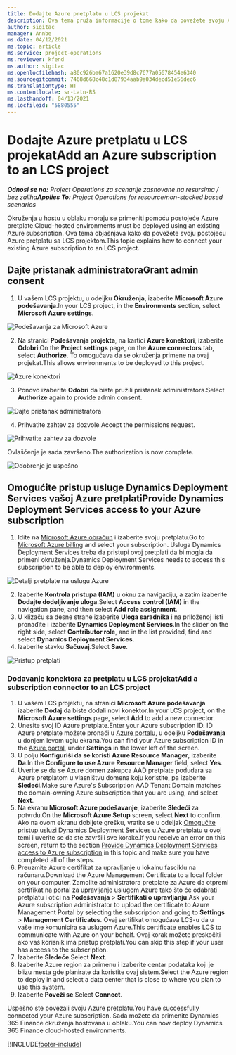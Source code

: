 ```yaml
---
title: Dodajte Azure pretplatu u LCS projekat
description: Ova tema pruža informacije o tome kako da povežete svoju Azure pretplatu sa LCS projektom.
author: sigitac
manager: Annbe
ms.date: 04/12/2021
ms.topic: article
ms.service: project-operations
ms.reviewer: kfend
ms.author: sigitac
ms.openlocfilehash: a80c926ba67a1620e39d8c7677a05678454e6340
ms.sourcegitcommit: 7468d668c48c1d87934aab9a034decd51e56dec6
ms.translationtype: HT
ms.contentlocale: sr-Latn-RS
ms.lasthandoff: 04/13/2021
ms.locfileid: "5880555"
---
```

# <a name="add-an-azure-subscription-to-an-lcs-project"></a><span data-ttu-id="4bccf-103">Dodajte Azure pretplatu u LCS projekat</span><span class="sxs-lookup"><span data-stu-id="4bccf-103">Add an Azure subscription to an LCS project</span></span>

<span data-ttu-id="4bccf-104">_**Odnosi se na:** Project Operations za scenarije zasnovane na resursima / bez zaliha_</span><span class="sxs-lookup"><span data-stu-id="4bccf-104">_**Applies To:** Project Operations for resource/non-stocked based scenarios_</span></span>

<span data-ttu-id="4bccf-105">Okruženja u hostu u oblaku moraju se primeniti pomoću postojeće Azure pretplate.</span><span class="sxs-lookup"><span data-stu-id="4bccf-105">Cloud-hosted environments must be deployed using an existing Azure subscription.</span></span> <span data-ttu-id="4bccf-106">Ova tema objašnjava kako da povežete svoju postojeću Azure pretplatu sa LCS projektom.</span><span class="sxs-lookup"><span data-stu-id="4bccf-106">This topic explains how to connect your existing Azure subscription to an LCS project.</span></span> 

## <a name="grant-admin-consent"></a><span data-ttu-id="4bccf-107">Dajte pristanak administratora</span><span class="sxs-lookup"><span data-stu-id="4bccf-107">Grant admin consent</span></span>

1. <span data-ttu-id="4bccf-108">U vašem LCS projektu, u odeljku **Okruženja**, izaberite **Microsoft Azure podešavanja**.</span><span class="sxs-lookup"><span data-stu-id="4bccf-108">In your LCS project, in the **Environments** section, select **Microsoft Azure settings**.</span></span>

![Podešavanja za Microsoft Azure](./media/1MicrosoftAzureSettings.png)

2. <span data-ttu-id="4bccf-110">Na stranici **Podešavanja projekta**, na kartici **Azure konektori**, izaberite **Odobri**.</span><span class="sxs-lookup"><span data-stu-id="4bccf-110">On the **Project settings** page, on the **Azure connectors** tab, select **Authorize**.</span></span> <span data-ttu-id="4bccf-111">To omogućava da se okruženja primene na ovaj projekat.</span><span class="sxs-lookup"><span data-stu-id="4bccf-111">This allows environments to be deployed to this project.</span></span>

![Azure konektori](./media/2AzureConnectors.png)

3. <span data-ttu-id="4bccf-113">Ponovo izaberite **Odobri** da biste pružili pristanak administratora.</span><span class="sxs-lookup"><span data-stu-id="4bccf-113">Select **Authorize** again to provide admin consent.</span></span>

![Dajte pristanak administratora](./media/3GrantAdminConsent.png)

4. <span data-ttu-id="4bccf-115">Prihvatite zahtev za dozvole.</span><span class="sxs-lookup"><span data-stu-id="4bccf-115">Accept the permissions request.</span></span>

![Prihvatite zahtev za dozvole](./media/4AcceptPermissionRequest.png)

<span data-ttu-id="4bccf-117">Ovlašćenje je sada završeno.</span><span class="sxs-lookup"><span data-stu-id="4bccf-117">The authorization is now complete.</span></span> 

![Odobrenje je uspešno](./media/5AuthorizationComplete.png)

## <a name="provide-dynamics-deployment-services-access-to-your-azure-subscription"></a><a name="provide"></a><span data-ttu-id="4bccf-119">Omogućite pristup usluge Dynamics Deployment Services vašoj Azure pretplati</span><span class="sxs-lookup"><span data-stu-id="4bccf-119">Provide Dynamics Deployment Services access to your Azure subscription</span></span>

1. <span data-ttu-id="4bccf-120">Idite na [Microsoft Azure obračun](https://portal.azure.com/#blade/Microsoft\_Azure\_Billing/SubscriptionsBlade) i izaberite svoju pretplatu.</span><span class="sxs-lookup"><span data-stu-id="4bccf-120">Go to [Microsoft Azure billing](https://portal.azure.com/#blade/Microsoft\_Azure\_Billing/SubscriptionsBlade) and select your subscription.</span></span> <span data-ttu-id="4bccf-121">Usluga Dynamics Deployment Services treba da pristupi ovoj pretplati da bi mogla da primeni okruženja.</span><span class="sxs-lookup"><span data-stu-id="4bccf-121">Dynamics Deployment Services needs to access this subscription to be able to deploy environments.</span></span>

![Detalji pretplate na uslugu Azure](./media/6AzureSubscription.png)

2. <span data-ttu-id="4bccf-123">Izaberite **Kontrola pristupa (IAM)** u oknu za navigaciju, a zatim izaberite **Dodajte dodeljivanje uloga**.</span><span class="sxs-lookup"><span data-stu-id="4bccf-123">Select **Access control (IAM)** in the navigation pane, and then select **Add role assignment**.</span></span>
3. <span data-ttu-id="4bccf-124">U klizaču sa desne strane izaberite **Uloga saradnika** i na priloženoj listi pronađite i izaberite **Dynamics Deployment Services**.</span><span class="sxs-lookup"><span data-stu-id="4bccf-124">In the slider on the right side, select **Contributor role**, and in the list provided, find and select **Dynamics Deployment Services**.</span></span> 
4. <span data-ttu-id="4bccf-125">Izaberite stavku **Sačuvaj**.</span><span class="sxs-lookup"><span data-stu-id="4bccf-125">Select **Save**.</span></span>

![Pristup pretplati](./media/7SubscriptionAccess.png)

### <a name="add-a-subscription-connector-to-an-lcs-project"></a><span data-ttu-id="4bccf-127">Dodavanje konektora za pretplatu u LCS projekat</span><span class="sxs-lookup"><span data-stu-id="4bccf-127">Add a subscription connector to an LCS project</span></span>

1. <span data-ttu-id="4bccf-128">U vašem LCS projektu, na stranici **Microsoft Azure podešavanja** izaberite **Dodaj** da biste dodali novi konektor.</span><span class="sxs-lookup"><span data-stu-id="4bccf-128">In your LCS project, on the **Microsoft Azure settings** page, select **Add** to add a new connector.</span></span>
2. <span data-ttu-id="4bccf-129">Unesite svoj ID Azure pretplate.</span><span class="sxs-lookup"><span data-stu-id="4bccf-129">Enter your Azure subscription ID.</span></span> <span data-ttu-id="4bccf-130">ID Azure pretplate možete pronaći u [Azure portalu](https://ms.portal.azure.com/), u odeljku  **Podešavanja**  u donjem levom uglu ekrana.</span><span class="sxs-lookup"><span data-stu-id="4bccf-130">You can find your Azure subscription ID in the [Azure portal](https://ms.portal.azure.com/), under  **Settings**  in the lower left of the screen.</span></span>
3. <span data-ttu-id="4bccf-131">U polju **Konfiguriši da se koristi Azure Resource Manager**, izaberite **Da**.</span><span class="sxs-lookup"><span data-stu-id="4bccf-131">In the **Configure to use Azure Resource Manager** field, select **Yes**.</span></span>
4. <span data-ttu-id="4bccf-132">Uverite se da se Azure domen zakupca AAD pretplate podudara sa Azure pretplatom u vlasništvu domena koju koristite, pa izaberite **Sledeći**.</span><span class="sxs-lookup"><span data-stu-id="4bccf-132">Make sure Azure's Subscription AAD Tenant Domain matches the domain-owning Azure subscription that you are using, and select **Next**.</span></span>
5. <span data-ttu-id="4bccf-133">Na ekranu **Microsoft Azure podešavanje**, izaberite **Sledeći** za potvrdu.</span><span class="sxs-lookup"><span data-stu-id="4bccf-133">On the **Microsoft Azure Setup** screen, select **Next** to confirm.</span></span> <span data-ttu-id="4bccf-134">Ako na ovom ekranu dobijete grešku, vratite se u odeljak [Omogućite pristup usluzi Dynamics Deployment Services u Azure pretplatu](#provide) u ovoj temi i uverite se da ste završili sve korake.</span><span class="sxs-lookup"><span data-stu-id="4bccf-134">If you receive an error on this screen, return to the section [Provide Dynamics Deployment Services access to Azure subscription](#provide) in this topic and make sure you have completed all of the steps.</span></span>
6. <span data-ttu-id="4bccf-135">Preuzmite Azure certifikat za upravljanje u lokalnu fasciklu na računaru.</span><span class="sxs-lookup"><span data-stu-id="4bccf-135">Download the Azure Management Certificate to a local folder on your computer.</span></span> <span data-ttu-id="4bccf-136">Zamolite administratora pretplate za Azure da otpremi sertifikat na portal za upravljanje uslugom Azure tako što će odabrati pretplatu i otići na **Podešavanja** > **Sertifikati o upravljanju**.</span><span class="sxs-lookup"><span data-stu-id="4bccf-136">Ask your Azure subscription administrator to upload the certificate to Azure Management Portal by selecting the subscription and going to **Settings** > **Management Certificates**.</span></span> <span data-ttu-id="4bccf-137">Ovaj sertifikat omogućava LCS-u da u vaše ime komunicira sa uslugom Azure.</span><span class="sxs-lookup"><span data-stu-id="4bccf-137">This certificate enables LCS to communicate with Azure on your behalf.</span></span> <span data-ttu-id="4bccf-138">Ovaj korak možete preskočiti ako vaš korisnik ima pristup pretplati.</span><span class="sxs-lookup"><span data-stu-id="4bccf-138">You can skip this step if your user has access to the subscription.</span></span>
7. <span data-ttu-id="4bccf-139">Izaberite **Sledeće**.</span><span class="sxs-lookup"><span data-stu-id="4bccf-139">Select  **Next**.</span></span>
8. <span data-ttu-id="4bccf-140">Izaberite Azure region za primenu i izaberite centar podataka koji je blizu mesta gde planirate da koristite ovaj sistem.</span><span class="sxs-lookup"><span data-stu-id="4bccf-140">Select the Azure region to deploy in and select a data center that is close to where you plan to use this system.</span></span>
9.  <span data-ttu-id="4bccf-141">Izaberite **Poveži se**.</span><span class="sxs-lookup"><span data-stu-id="4bccf-141">Select  **Connect**.</span></span>

<span data-ttu-id="4bccf-142">Uspešno ste povezali svoju Azure pretplatu.</span><span class="sxs-lookup"><span data-stu-id="4bccf-142">You have successfully connected your Azure subscription.</span></span> <span data-ttu-id="4bccf-143">Sada možete da primenite Dynamics 365 Finance okruženja hostovana u oblaku.</span><span class="sxs-lookup"><span data-stu-id="4bccf-143">You can now deploy Dynamics 365 Finance cloud-hosted environments.</span></span>




[!INCLUDE[footer-include](../includes/footer-banner.md)]
